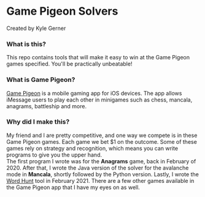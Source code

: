 # Game Pigeon Solvers  
Created by Kyle Gerner  
### What is this?  
This repo contains tools that will make it easy to win at the Game Pigeon games specified. You'll be practically unbeatable! 
### What is Game Pigeon?
[Game Pigeon](https://en.wikipedia.org/wiki/GamePigeon) is a mobile gaming app for iOS devices. The app allows iMessage users to play each other in minigames such as chess, mancala, anagrams, battleship and more.  

### Why did I make this?
My friend and I are pretty competitive, and one way we compete is in these Game Pigeon games. Each game we bet $1 on the outcome. Some of these games rely on strategy and recognition, which means you can write programs to give you the upper hand.  
The first program I wrote was for the **Anagrams** game, back in February of 2020. After that, I wrote the Java version of the solver for the avalanche mode in **Mancala**, shortly followed by the Python version. Lastly, I wrote the [Word Hunt](https://github.com/k-gerner/Game-Pigeon-Solvers/tree/master/Word%20Hunt%20Tool) tool in February 2021. There are a few other games available in the Game Pigeon app that I have my eyes on as well.